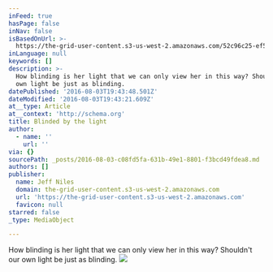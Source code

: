 ```yaml
---
inFeed: true
hasPage: false
inNav: false
isBasedOnUrl: >-
  https://the-grid-user-content.s3-us-west-2.amazonaws.com/52c96c25-ef50-46b8-ab66-995190b251bb.jpg
inLanguage: null
keywords: []
description: >-
  How blinding is her light that we can only view her in this way? Shouldn't our
  own light be just as blinding.
datePublished: '2016-08-03T19:43:48.501Z'
dateModified: '2016-08-03T19:43:21.609Z'
at__type: Article
at__context: 'http://schema.org'
title: Blinded by the light
author:
  - name: ''
    url: ''
via: {}
sourcePath: _posts/2016-08-03-c08fd5fa-631b-49e1-8801-f3bcd49fdea8.md
authors: []
publisher:
  name: Jeff Niles
  domain: the-grid-user-content.s3-us-west-2.amazonaws.com
  url: 'https://the-grid-user-content.s3-us-west-2.amazonaws.com'
  favicon: null
starred: false
_type: MediaObject

---
```

How blinding is her light that we can only view her in this way? Shouldn't our own light be just as blinding.
![](https://the-grid-user-content.s3-us-west-2.amazonaws.com/52c96c25-ef50-46b8-ab66-995190b251bb.jpg)